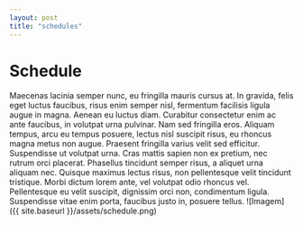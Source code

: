 ```yaml
---
layout: post
title: "schedules"
---
```

# Schedule
Maecenas lacinia semper nunc, eu fringilla mauris cursus at. In gravida, felis eget luctus faucibus, risus enim semper nisl, fermentum facilisis ligula augue in magna. Aenean eu luctus diam. Curabitur consectetur enim ac ante faucibus, in volutpat urna pulvinar. Nam sed fringilla eros. Aliquam tempus, arcu eu tempus posuere, lectus nisl suscipit risus, eu rhoncus magna metus non augue. Praesent fringilla varius velit sed efficitur. Suspendisse ut volutpat urna. Cras mattis sapien non ex pretium, nec rutrum orci placerat. Phasellus tincidunt semper risus, a aliquet urna aliquam nec. Quisque maximus lectus risus, non pellentesque velit tincidunt tristique. Morbi dictum lorem ante, vel volutpat odio rhoncus vel. Pellentesque eu velit suscipit, dignissim orci non, condimentum ligula. Suspendisse vitae enim porta, faucibus justo in, posuere tellus.
![Imagem]({{ site.baseurl }}/assets/schedule.png)
